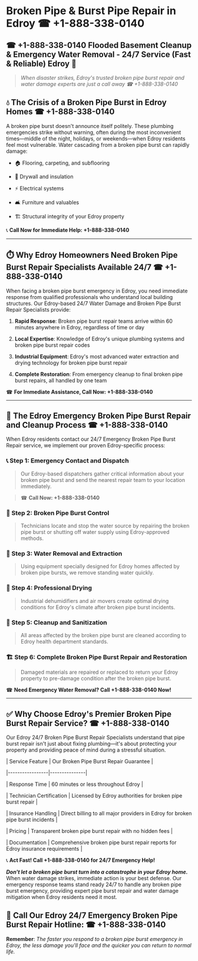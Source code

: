 # Broken Pipe & Burst Pipe Repair in Edroy ☎ +1-888-338-0140  
## ☎ +1-888-338-0140 Flooded Basement Cleanup & Emergency Water Removal - 24/7 Service (Fast & Reliable) Edroy 🚨  

> *When disaster strikes, Edroy's trusted broken pipe burst repair and water damage experts are just a call away ☎ +1-888-338-0140*  

## 💧 The Crisis of a Broken Pipe Burst in Edroy Homes ☎ +1-888-338-0140  

A broken pipe burst doesn't announce itself politely. These plumbing emergencies strike without warning, often during the most inconvenient times—middle of the night, holidays, or weekends—when Edroy residents feel most vulnerable. Water cascading from a broken pipe burst can rapidly damage:  

* 🏠 Flooring, carpeting, and subflooring  
* 🧱 Drywall and insulation  
* ⚡ Electrical systems  
* 🛋️ Furniture and valuables  
* 🏗️ Structural integrity of your Edroy property  

📞 **Call Now for Immediate Help: +1-888-338-0140**  

---  

## ⏱️ Why Edroy Homeowners Need Broken Pipe Burst Repair Specialists Available 24/7 ☎ +1-888-338-0140  

When facing a broken pipe burst emergency in Edroy, you need immediate response from qualified professionals who understand local building structures. Our Edroy-based 24/7 Water Damage and Broken Pipe Burst Repair Specialists provide:  

1. **Rapid Response**: Broken pipe burst repair teams arrive within 60 minutes anywhere in Edroy, regardless of time or day  
2. **Local Expertise**: Knowledge of Edroy's unique plumbing systems and broken pipe burst repair codes  
3. **Industrial Equipment**: Edroy's most advanced water extraction and drying technology for broken pipe burst repair  
4. **Complete Restoration**: From emergency cleanup to final broken pipe burst repairs, all handled by one team  

☎ **For Immediate Assistance, Call Now: +1-888-338-0140**  

---  

## 🔧 The Edroy Emergency Broken Pipe Burst Repair and Cleanup Process ☎ +1-888-338-0140  

When Edroy residents contact our 24/7 Emergency Broken Pipe Burst Repair service, we implement our proven Edroy-specific process:  

### 📞 Step 1: Emergency Contact and Dispatch  
> Our Edroy-based dispatchers gather critical information about your broken pipe burst and send the nearest repair team to your location immediately.  
> ☎ **Call Now: +1-888-338-0140**  

### 🚿 Step 2: Broken Pipe Burst Control  
> Technicians locate and stop the water source by repairing the broken pipe burst or shutting off water supply using Edroy-approved methods.  

### 🌊 Step 3: Water Removal and Extraction  
> Using equipment specially designed for Edroy homes affected by broken pipe bursts, we remove standing water quickly.  

### 💨 Step 4: Professional Drying  
> Industrial dehumidifiers and air movers create optimal drying conditions for Edroy's climate after broken pipe burst incidents.  

### 🧼 Step 5: Cleanup and Sanitization  
> All areas affected by the broken pipe burst are cleaned according to Edroy health department standards.  

### 🏗️ Step 6: Complete Broken Pipe Burst Repair and Restoration  
> Damaged materials are repaired or replaced to return your Edroy property to pre-damage condition after the broken pipe burst.  

☎ **Need Emergency Water Removal? Call +1-888-338-0140 Now!**  

---  

## ✅ Why Choose Edroy's Premier Broken Pipe Burst Repair Service? ☎ +1-888-338-0140  

Our Edroy 24/7 Broken Pipe Burst Repair Specialists understand that pipe burst repair isn't just about fixing plumbing—it's about protecting your property and providing peace of mind during a stressful situation.  

| Service Feature | Our Broken Pipe Burst Repair Guarantee |  
|-----------------|---------------|  
| Response Time | 60 minutes or less throughout Edroy |  
| Technician Certification | Licensed by Edroy authorities for broken pipe burst repair |  
| Insurance Handling | Direct billing to all major providers in Edroy for broken pipe burst incidents |  
| Pricing | Transparent broken pipe burst repair with no hidden fees |  
| Documentation | Comprehensive broken pipe burst repair reports for Edroy insurance requirements |  

📞 **Act Fast! Call +1-888-338-0140 for 24/7 Emergency Help!**  

***Don't let a broken pipe burst turn into a catastrophe in your Edroy home.*** When water damage strikes, immediate action is your best defense. Our emergency response teams stand ready 24/7 to handle any broken pipe burst emergency, providing expert pipe burst repair and water damage mitigation when Edroy residents need it most.  

## 📱 Call Our Edroy 24/7 Emergency Broken Pipe Burst Repair Hotline: ☎ +1-888-338-0140  

**Remember**: *The faster you respond to a broken pipe burst emergency in Edroy, the less damage you'll face and the quicker you can return to normal life.*